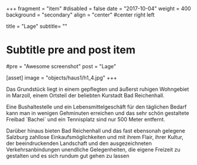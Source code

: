 +++
fragment = "item"
#disabled = false
date = "2017-10-04"
weight = 400
background = "secondary"
align = "center" #center right left

title = "Lage"
subtitle= ""

# Subtitle pre and post item
#pre = "Awesome screenshot"
post = "Lage"

[asset]
  image = "objects/haus1/h1_4.jpg"
+++

Das Grundstück liegt in einem gepflegten und äußerst ruhigen Wohngebiet in Marzoll, einem Ortsteil der
beliebten Kurstadt Bad Reichenhall.

Eine Bushaltestelle und ein Lebensmittelgeschäft für den täglichen Bedarf kann man in wenigen
Gehminuten erreichen und das sehr schön gestaltete Freibad `Bachei´ und ein Tennisplatz sind
nur 500 Meter entfernt.

Darüber hinaus bieten Bad Reichenhall und das fast ebensonah gelegene Salzburg zahllose
Einkaufsmöglichkeiten und mit ihrem Flair, ihrer Kultur, der beeindruckenden Landschaft und den
ausgezeichneten Verkehrsanbindungen unendliche Gelegenheiten, die eigene Freizeit zu
gestalten und es sich rundum gut gehen zu lassen